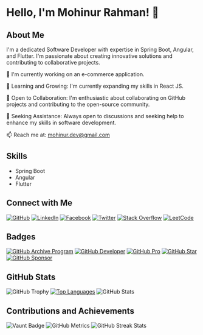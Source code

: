 # Hello, I'm Mohinur Rahman! 👋

## About Me
I'm a dedicated Software Developer with expertise in Spring Boot, Angular, and Flutter. I'm passionate about creating innovative solutions and contributing to collaborative projects.

🚀 I'm currently working on an e-commerce application.

🌱 Learning and Growing: I'm currently expanding my skills in React JS.

💬 Open to Collaboration: I'm enthusiastic about collaborating on GitHub projects and contributing to the open-source community.

🤔 Seeking Assistance: Always open to discussions and seeking help to enhance my skills in software development.

📫 Reach me at: [mohinur.dev@gmail.com](mailto:mohinur.dev@gmail.com)

## Skills
- Spring Boot
- Angular
- Flutter

## Connect with Me
[![GitHub](https://img.shields.io/badge/GitHub-mohinur--dev-blue)](https://github.com/mohinur-dev)
[![LinkedIn](https://img.shields.io/badge/LinkedIn-mohinur--dev-blue)](https://www.linkedin.com/in/mohinur-dev/)
[![Facebook](https://img.shields.io/badge/Facebook-mohinur.dev-blue)](https://www.facebook.com/mohinur.dev)
[![Twitter](https://img.shields.io/badge/Twitter-mohinur__dev-blue)](https://twitter.com/mohinur_dev)
[![Stack Overflow](https://img.shields.io/badge/Stack%20Overflow-mohinur.dev-orange)](https://stackoverflow.com/users/mohinur.dev)
[![LeetCode](https://img.shields.io/badge/LeetCode-mohinur__dev-yellow)](https://leetcode.com/mohinur_dev/)

## Badges
[![GitHub Archive Program](https://img.shields.io/badge/GitHub%20Archive%20Program-Participant-informational)](https://archiveprogram.github.com/)
[![GitHub Developer](https://img.shields.io/badge/GitHub%20Developer-Profile%20Ready-informational)](https://docs.github.com/en/developers)
[![GitHub Pro](https://img.shields.io/badge/GitHub%20Pro-Subscriber-success)](https://github.com/pricing)
[![GitHub Star](https://img.shields.io/badge/GitHub%20Star-Giver-yellow)](https://stars.github.com/)
[![GitHub Sponsor](https://img.shields.io/badge/GitHub%20Sponsor-Supporter-red)](https://docs.github.com/en/github/supporting-the-open-source-community-with-github-sponsors)

## GitHub Stats
![GitHub Trophy](https://github-profile-trophy.vercel.app/?username=mohinur-dev)
[![Top Languages](https://github-readme-stats.vercel.app/api/top-langs/?username=mohinur-dev&layout=compact)](https://github.com/anuraghazra/github-readme-stats)
![GitHub Stats](https://github-readme-stats.vercel.app/api?username=mohinur-dev&show_icons=true&count_private=true)

## Contributions and Achievements
![Vaunt Badge](https://api.vaunt.dev/v1/github/entities/mohinur-dev/contributions?format=svg&private=true)
![GitHub Metrics](https://metrics.lecoq.io/mohinur-dev)
![GitHub Streak Stats](https://streak-stats.demolab.com/?user=mohinur-dev)
